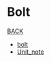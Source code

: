 # Bolt

[BACK](https://8ku.github.io/note_other)

- [bolt](https://8ku.github.io/note_other/bolt/bolt)
- [Unit_note ](https://8ku.github.io/note_other/bolt/Unit_note)

